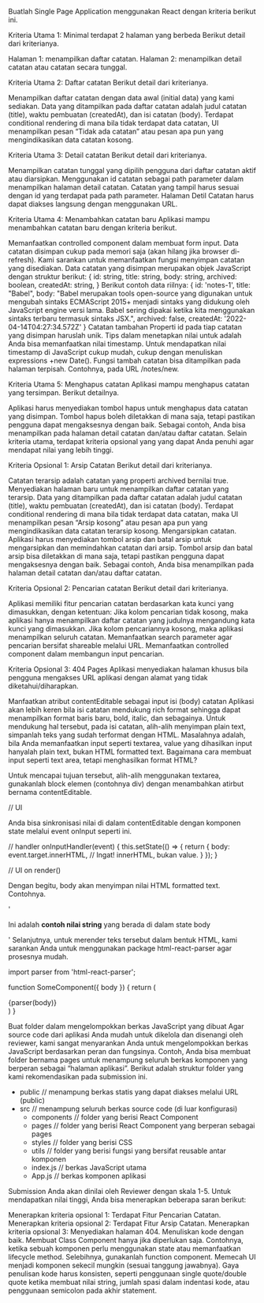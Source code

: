 Buatlah Single Page Application menggunakan React dengan kriteria berikut ini.

Kriteria Utama 1: Minimal terdapat 2 halaman yang berbeda
Berikut detail dari kriterianya.

Halaman 1: menampilkan daftar catatan.
Halaman 2: menampilkan detail catatan atau catatan secara tunggal.

Kriteria Utama 2: Daftar catatan
Berikut detail dari kriterianya.

Menampilkan daftar catatan dengan data awal (initial data) yang kami sediakan.
Data yang ditampilkan pada daftar catatan adalah
judul catatan (title),
waktu pembuatan (createdAt), dan
isi catatan (body).
Terdapat conditional rendering di mana bila tidak terdapat data catatan, UI menampilkan pesan “Tidak ada catatan” atau pesan apa pun yang mengindikasikan data catatan kosong.

Kriteria Utama 3: Detail catatan
Berikut detail dari kriterianya.

Menampilkan catatan tunggal yang dipilih pengguna dari daftar catatan aktif atau diarsipkan.
Menggunakan id catatan sebagai path parameter dalam menampilkan halaman detail catatan.
Catatan yang tampil harus sesuai dengan id yang terdapat pada path parameter.
Halaman Detil Catatan harus dapat diakses langsung dengan menggunakan URL.

Kriteria Utama 4: Menambahkan catatan baru
Aplikasi mampu menambahkan catatan baru dengan kriteria berikut.

Memanfaatkan controlled component dalam membuat form input.
Data catatan disimpan cukup pada memori saja (akan hilang jika browser di-refresh). Kami sarankan untuk memanfaatkan fungsi menyimpan catatan yang disediakan.
Data catatan yang disimpan merupakan objek JavaScript dengan struktur berikut:
{
id: string,
title: string,
body: string,
archived: boolean,
createdAt: string,
}
Berikut contoh data riilnya:
{
id: 'notes-1',
title: "Babel",
body: "Babel merupakan tools open-source yang digunakan untuk mengubah sintaks ECMAScript 2015+ menjadi sintaks yang didukung oleh JavaScript engine versi lama. Babel sering dipakai ketika kita menggunakan sintaks terbaru termasuk sintaks JSX.",
archived: false,
createdAt: '2022-04-14T04:27:34.572Z'
}
Catatan tambahan
Properti id pada tiap catatan yang disimpan haruslah unik. Tips dalam menetapkan nilai untuk adalah Anda bisa memanfaatkan nilai timestamp. Untuk mendapatkan nilai timestamp di JavaScript cukup mudah, cukup dengan menuliskan expressions +new Date().
Fungsi tambah catatan bisa ditampilkan pada halaman terpisah. Contohnya, pada URL /notes/new.

Kriteria Utama 5: Menghapus catatan
Aplikasi mampu menghapus catatan yang tersimpan. Berikut detailnya.

Aplikasi harus menyediakan tombol hapus untuk menghapus data catatan yang disimpan.
Tombol hapus boleh diletakkan di mana saja, tetapi pastikan pengguna dapat mengaksesnya dengan baik. Sebagai contoh, Anda bisa menampilkan pada halaman detail catatan dan/atau daftar catatan.
Selain kriteria utama, terdapat kriteria opsional yang yang dapat Anda penuhi agar mendapat nilai yang lebih tinggi.

Kriteria Opsional 1: Arsip Catatan
Berikut detail dari kriterianya.

Catatan terarsip adalah catatan yang properti archived bernilai true.
Menyediakan halaman baru untuk menampilkan daftar catatan yang terarsip.
Data yang ditampilkan pada daftar catatan adalah
judul catatan (title),
waktu pembuatan (createdAt), dan
isi catatan (body).
Terdapat conditional rendering di mana bila tidak terdapat data catatan, maka UI menampilkan pesan “Arsip kosong” atau pesan apa pun yang mengindikasikan data catatan terarsip kosong.
Mengarsipkan catatan.
Aplikasi harus menyediakan tombol arsip dan batal arsip untuk mengarsipkan dan memindahkan catatan dari arsip.
Tombol arsip dan batal arsip bisa diletakkan di mana saja, tetapi pastikan pengguna dapat mengaksesnya dengan baik. Sebagai contoh, Anda bisa menampilkan pada halaman detail catatan dan/atau daftar catatan.

Kriteria Opsional 2: Pencarian catatan
Berikut detail dari kriterianya.

Aplikasi memiliki fitur pencarian catatan berdasarkan kata kunci yang dimasukkan, dengan ketentuan:
Jika kolom pencarian tidak kosong, maka aplikasi hanya menampilkan daftar catatan yang judulnya mengandung kata kunci yang dimasukkan.
Jika kolom pencariannya kosong, maka aplikasi menampilkan seluruh catatan.
Memanfaatkan search parameter agar pencarian bersifat shareable melalui URL.
Memanfaatkan controlled component dalam membangun input pencarian.

Kriteria Opsional 3: 404 Pages
Aplikasi menyediakan halaman khusus bila pengguna mengakses URL aplikasi dengan alamat yang tidak diketahui/diharapkan.

Manfaatkan atribut contentEditable sebagai input isi (body) catatan
Aplikasi akan lebih keren bila isi catatan mendukung rich format sehingga dapat menampilkan format baris baru, bold, italic, dan sebagainya. Untuk mendukung hal tersebut, pada isi catatan, alih-alih menyimpan plain text, simpanlah teks yang sudah terformat dengan HTML. Masalahnya adalah, bila Anda memanfaatkan input seperti textarea, value yang dihasilkan input hanyalah plain text, bukan HTML formatted text. Bagaimana cara membuat input seperti text area, tetapi menghasilkan format HTML?

Untuk mencapai tujuan tersebut, alih-alih menggunakan textarea, gunakanlah block elemen (contohnya div) dengan menambahkan atirbut bernama contentEditable.

// UI

<div
  className="add-new-page__input__body"
  data-placeholder="Sebenarnya saya adalah ...."
  contentEditable
/>
Anda bisa sinkronisasi nilai di dalam contentEditable dengan komponen state melalui event onInput seperti ini.

// handler
onInputHandler(event) {
this.setState(() => {
return {
body: event.target.innerHTML, // Ingat! innerHTML, bukan value.
}
});
}

// UI on render()

<div
  className="add-new-page__input__body"
  data-placeholder="Sebenarnya saya adalah ...."
  contentEditable
  onInput={this.onInputHandler}
/>
Dengan begitu, body akan menyimpan nilai HTML formatted text. Contohnya.

'<p>Ini adalah <strong>contoh nilai string</strong> yang berada di dalam state body</p>'
Selanjutnya, untuk merender teks tersebut dalam bentuk HTML, kami sarankan Anda untuk menggunakan package html-react-parser agar prosesnya mudah.

import parser from 'html-react-parser';

function SomeComponent({ body }) {
return (

<div>
{parser(body)}
</div>
)
}

Buat folder dalam mengelompokkan berkas JavaScript yang dibuat
Agar source code dari aplikasi Anda mudah untuk dikelola dan disenangi oleh reviewer, kami sangat menyarankan Anda untuk mengelompokkan berkas JavaScript berdasarkan peran dan fungsinya. Contoh, Anda bisa membuat folder bernama pages untuk menampung seluruh berkas komponen yang berperan sebagai “halaman aplikasi”. Berikut adalah struktur folder yang kami rekomendasikan pada submission ini.

- public // menampung berkas statis yang dapat diakses melalui URL (public)
- src // menampung seluruh berkas source code (di luar konfigurasi)
  - components // folder yang berisi React Component
  - pages // folder yang berisi React Component yang berperan sebagai pages
  - styles // folder yang berisi CSS
  - utils // folder yang berisi fungsi yang bersifat reusable antar komponen
  - index.js // berkas JavaScript utama
  - App.js // berkas komponen aplikasi

Submission Anda akan dinilai oleh Reviewer dengan skala 1-5. Untuk mendapatkan nilai tinggi, Anda bisa menerapkan beberapa saran berikut:

Menerapkan kriteria opsional 1: Terdapat Fitur Pencarian Catatan.
Menerapkan kriteria opsional 2: Terdapat Fitur Arsip Catatan.
Menerapkan kriteria opsional 3: Menyediakan halaman 404.
Menuliskan kode dengan baik.
Membuat Class Component hanya jika diperlukan saja. Contohnya, ketika sebuah komponen perlu menggunakan state atau memanfaatkan lifecycle method. Selebihnya, gunakanlah function component.
Memecah UI menjadi komponen sekecil mungkin (sesuai tanggung jawabnya).
Gaya penulisan kode harus konsisten, seperti penggunaan single quote/double quote ketika membuat nilai string, jumlah spasi dalam indentasi kode, atau penggunaan semicolon pada akhir statement.
